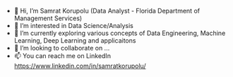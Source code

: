 - 👋 Hi, I’m Samrat Korupolu (Data Analyst - Florida Department of Management Services)
- 👀 I’m interested in Data Science/Analysis
- 🌱 I’m currently exploring various concepts of Data Engineering, Machine Learning, Deep Learning and applicaitons
- 💞️ I’m looking to collaborate on ...
- 📫 You can reach me on LinkedIn https://www.linkedin.com/in/samratkorupolu/

<!---
samratkorupolu1/samratkorupolu1 is a ✨ special ✨ repository because its `README.md` (this file) appears on your GitHub profile.
You can click the Preview link to take a look at your changes.
--->
